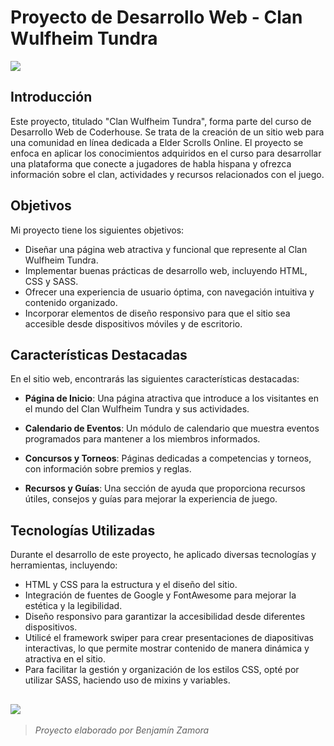 # Proyecto de Desarrollo Web - Clan Wulfheim Tundra

[![](https://i.imgur.com/FJjPYgW.png)](https://i.imgur.com/FJjPYgW.png)

## Introducción

Este proyecto, titulado "Clan Wulfheim Tundra", forma parte del curso de Desarrollo Web de Coderhouse. Se trata de la creación de un sitio web para una comunidad en línea dedicada a Elder Scrolls Online. El proyecto se enfoca en aplicar los conocimientos adquiridos en el curso para desarrollar una plataforma que conecte a jugadores de habla hispana y ofrezca información sobre el clan, actividades y recursos relacionados con el juego.

## Objetivos

Mi proyecto tiene los siguientes objetivos:

- Diseñar una página web atractiva y funcional que represente al Clan Wulfheim Tundra.
- Implementar buenas prácticas de desarrollo web, incluyendo HTML, CSS y SASS.
- Ofrecer una experiencia de usuario óptima, con navegación intuitiva y contenido organizado.
- Incorporar elementos de diseño responsivo para que el sitio sea accesible desde dispositivos móviles y de escritorio.

## Características Destacadas

En el sitio web, encontrarás las siguientes características destacadas:

- **Página de Inicio**: Una página atractiva que introduce a los visitantes en el mundo del Clan Wulfheim Tundra y sus actividades.

- **Calendario de Eventos**: Un módulo de calendario que muestra eventos programados para mantener a los miembros informados.

- **Concursos y Torneos**: Páginas dedicadas a competencias y torneos, con información sobre premios y reglas.

- **Recursos y Guías**: Una sección de ayuda que proporciona recursos útiles, consejos y guías para mejorar la experiencia de juego.

## Tecnologías Utilizadas

Durante el desarrollo de este proyecto, he aplicado diversas tecnologías y herramientas, incluyendo:

- HTML y CSS para la estructura y el diseño del sitio.
- Integración de fuentes de Google y FontAwesome para mejorar la estética y la legibilidad.
- Diseño responsivo para garantizar la accesibilidad desde diferentes dispositivos.
- Utilicé el framework swiper para crear presentaciones de diapositivas interactivas, lo que permite mostrar contenido de manera dinámica y atractiva en el sitio.
- Para facilitar la gestión y organización de los estilos CSS, opté por utilizar SASS, haciendo uso de mixins y variables.

[![](https://i.imgur.com/HdtVv06.png)](https://i.imgur.com/HdtVv06.png)
------------

> *Proyecto elaborado por Benjamín Zamora*
